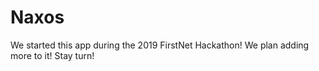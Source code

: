# Naxos
We started this app during the 2019 FirstNet Hackathon! We plan adding more to it! Stay turn!
